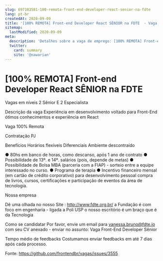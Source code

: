 ```yaml
---
slug: 697103581-100-remota-front-end-developer-react-senior-na-fdte
lang: pt-br
createdAt: 2020-09-09
title: '[100% REMOTA] Front-end Developer React SÊNIOR na FDTE  - Vaga de Emprego'
sitemap:
  lastModified: 2020-09-09
meta:
  description: 'Detalhes sobre a vaga de emprego: [100% REMOTA] Front-end Developer React SÊNIOR na FDTE '
  twitter:
    card: summary
    site: '@nawarian'
---
```


# [100% REMOTA] Front-end Developer React SÊNIOR na FDTE 

Vagas em níveis 2 Sênior E 2 Especialista

Descrição da vaga
Experiência em desenvolvimento voltado para Front-End
ótimos conhecimentos e experiência em React

Vaga 100% Remota

Contratação
PJ

Benefícios
Horários flexíveis
Diferenciais
Ambiente descontraído

● 80hs em banco de horas, como descanso, após 1 ano de contrato
● Possibilidade de 13º. e 14º. salários (pois, depende de metas)
● Possibilidade de Bolsa MBA (parceria com a FIAP) - sorteio entre a equipe interessado no curso.
● Programa de terapia
● Incentivo financeiro mensal (em cartão de crédito corporativo) para desenvolvimento pessoal
compra de livros, cursos, certificações e participação de eventos da área de tecnologia.

Nossa empresa

Dê uma olhada no nosso Site : http://www.fdte.org.br/
a Fundação é com foco em engenharia - ligada a Poli USP
o nosso escritório é um braço que é da Tecnologia


Como se candidatar
Por favor, envie um email para vanessa.bruno@fdte.io com seu CV anexado - enviar no assunto: Vaga Front-End Developer Sênior

Tempo médio de feedbacks
Costumamos enviar feedbacks em até 7 dias após cada processo.







Fonte: https://github.com/frontendbr/vagas/issues/3555